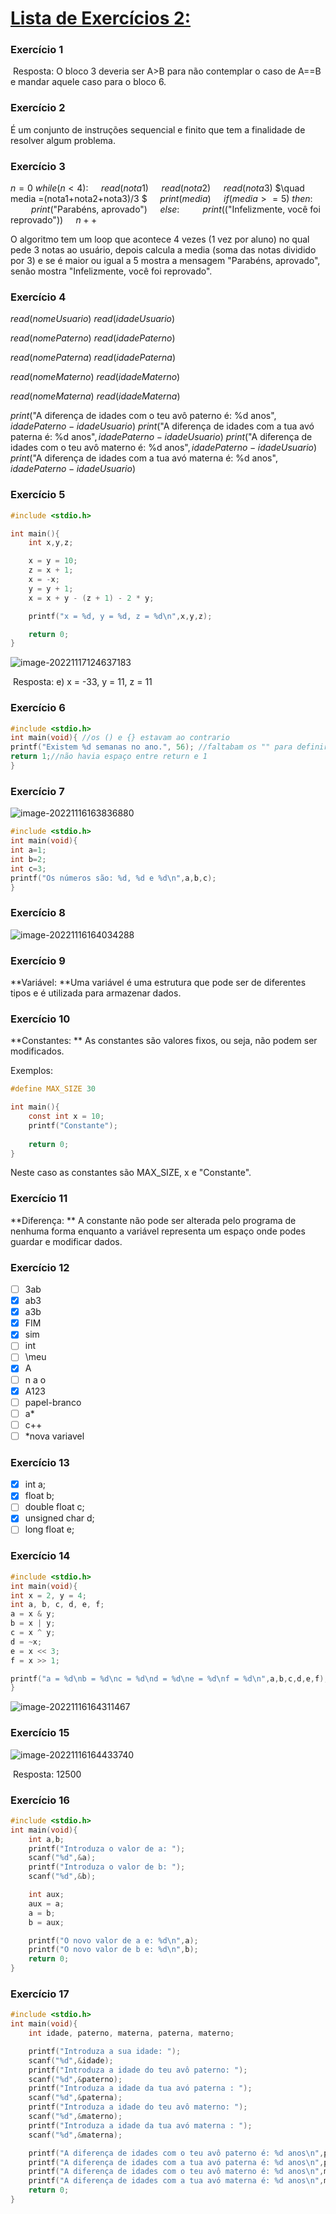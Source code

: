 # <u>Lista de Exercícios 2:</u>

### Exercício 1

​	Resposta: O bloco 3 deveria ser A>B para não contemplar o caso de A==B e mandar aquele caso para o bloco 6. 


### Exercício 2

É um conjunto de instruções sequencial e finito que tem a finalidade de resolver algum problema.

### Exercício 3

$n = 0$
$while(n<4):$
$\quad read(nota1)$
$\quad read(nota2)$
$\quad read(nota3)$
$\quad media =(nota1+nota2+nota3)/3 $
$\quad print(media)$
$\quad if(media >= 5) \:then:$
$\quad \quad print(\text{"Parabéns, aprovado"})$
$\quad else:$
$\quad \quad print(\text{("Infelizmente, você foi reprovado")})$
$\quad n++$

O algoritmo tem um loop que acontece 4 vezes (1 vez por aluno) no qual pede 3 notas ao usuário, depois calcula a media (soma das notas dividido por 3) e se é maior ou igual a 5 mostra a mensagem "Parabéns, aprovado", senão mostra "Infelizmente, você foi reprovado".

### Exercício 4

$read(nomeUsuario)$
$read(idadeUsuario)$

$read(nomePaterno)$
$read(idadePaterno)$

$read(nomePaterna)$
$read(idadePaterna)$

$read(nomeMaterno)$
$read(idadeMaterno)$

$read(nomeMaterna)$
$read(idadeMaterna)$

$print(\text{"A diferença de idades com o teu avô paterno é: %d anos"}, idadePaterno - idadeUsuario)$
$print(\text{"A diferença de idades com a tua avó paterna é: %d anos"}, idadePaterno - idadeUsuario)$
$print(\text{"A diferença de idades com o teu avô materno é: %d anos"}, idadePaterno - idadeUsuario)$
$print(\text{"A diferença de idades com a tua  avó materna é: %d anos"}, idadePaterno - idadeUsuario)$

### Exercício 5

```c
#include <stdio.h>

int main(){
	int x,y,z;

	x = y = 10;
	z = x + 1;
	x = -x;
	y = y + 1;
	x = x + y - (z + 1) - 2 * y;

	printf("x = %d, y = %d, z = %d\n",x,y,z);

	return 0;
}
```

![image-20221117124637183](./src/image-20221117124637183.png)

​	Resposta: e) x = -33, y = 11, z = 11

### Exercício 6

```c
#include <stdio.h>
int main(void){ //os () e {} estavam ao contrario
printf("Existem %d semanas no ano.", 56); //faltabam os "" para definir o string e faltaba o ; no final
return 1;//não havia espaço entre return e 1
}
```



### Exercício 7

![image-20221116163836880](./src/image-20221116163836880.png)

```c
#include <stdio.h>
int main(void){
int a=1;
int b=2; 
int c=3;
printf("Os números são: %d, %d e %d\n",a,b,c);
}
```



### Exercício 8

![image-20221116164034288](./src/image-20221116164034288.png)

### Exercício 9

**Variável: **Uma variável é uma estrutura que pode ser de diferentes tipos e é utilizada para armazenar dados.

### Exercício 10

**Constantes: ** As constantes são valores fixos, ou seja, não podem ser modificados.

Exemplos:

```c
#define MAX_SIZE 30

int main(){
    const int x = 10;
    printf("Constante");
    
    return 0;
}
```

Neste caso as constantes são MAX_SIZE, x e "Constante".

### Exercício 11

**Diferença: ** A constante não pode ser alterada pelo programa de nenhuma forma enquanto a variável representa um espaço onde podes guardar e modificar dados.

### Exercício 12

- [ ] 3ab
- [x] ab3
- [x] a3b
- [x] FIM
- [x] sim
- [ ] int
- [ ] \meu
- [x] A
- [ ] n a o
- [x] A123
- [ ] papel-branco
- [ ] a*
- [ ] c++
- [ ] *nova variavel

### Exercício 13

- [x]  int a;
- [x] float b;
- [ ] double float c;
- [x] unsigned char d;
- [ ] long float e;

### Exercício 14

```c
#include <stdio.h>
int main(void){
int x = 2, y = 4;
int a, b, c, d, e, f;
a = x & y;
b = x | y;
c = x ^ y;
d = ~x;
e = x << 3;
f = x >> 1;

printf("a = %d\nb = %d\nc = %d\nd = %d\ne = %d\nf = %d\n",a,b,c,d,e,f);
}
```

![image-20221116164311467](./src/image-20221116164311467.png)

### Exercício 15

![image-20221116164433740](./src/image-20221116164433740.png)

​											Resposta: 12500

### Exercício 16

```c
#include <stdio.h>
int main(void){
	int a,b;
	printf("Introduza o valor de a: ");
	scanf("%d",&a);
	printf("Introduza o valor de b: ");
	scanf("%d",&b);

	int aux;
	aux = a;
	a = b;
	b = aux;

	printf("O novo valor de a e: %d\n",a);
	printf("O novo valor de b e: %d\n",b);
	return 0;
}
```




### Exercício 17

```c
#include <stdio.h>
int main(void){
	int idade, paterno, materna, paterna, materno;

	printf("Introduza a sua idade: ");
	scanf("%d",&idade);
	printf("Introduza a idade do teu avô paterno: ");
	scanf("%d",&paterno);
	printf("Introduza a idade da tua avó paterna : ");
	scanf("%d",&paterna);
	printf("Introduza a idade do teu avô materno: ");
	scanf("%d",&materno);
	printf("Introduza a idade da tua avó materna : ");
	scanf("%d",&materna);

	printf("A diferença de idades com o teu avô paterno é: %d anos\n",paterno-idade);
	printf("A diferença de idades com a tua avó paterna é: %d anos\n",paterna-idade);
	printf("A diferença de idades com o teu avô materno é: %d anos\n",materno-idade);
	printf("A diferença de idades com a tua avó materna é: %d anos\n",materna-idade);
	return 0;
}
```

